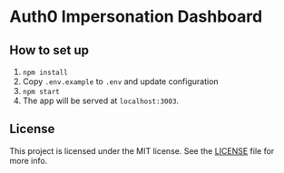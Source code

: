 # Auth0 Impersonation Dashboard

## How to set up

1. `npm install`
1. Copy `.env.example` to `.env` and update configuration
1. `npm start`
1. The app will be served at `localhost:3003`.

## License

This project is licensed under the MIT license. See the [LICENSE](LICENSE) file for more info.
